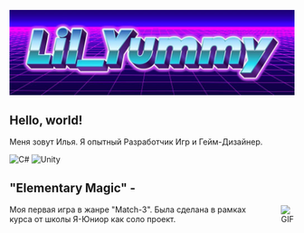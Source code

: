 ![Header](https://github.com/lilYummy228/lilYummy228/blob/main/Assets/Title.jpg)

<h2> Hello, world! </h2>
Меня зовут Илья. Я опытный Разработчик Игр и Гейм-Дизайнер.

<img src="https://cdn.jsdelivr.net/gh/devicons/devicon/icons/csharp/csharp-original.svg" width="50" alt="C#"> <img src="https://cdn.jsdelivr.net/gh/devicons/devicon/icons/unity/unity-original.svg" width="50" alt="Unity">

<h2>"Elementary Magic" - </h2>
    <div style="display: flex; align-items: center; gap: 20px;">
        Моя первая игра в жанре "Match-3". Была сделана в рамках курса от школы Я-Юниор как соло проект.
    <div>

</div>
    <img src="https://github.com/lilYummy228/lilYummy228/blob/main/Assets/ElementaryMagic.gif" alt="GIF" style="max-width: 200px;">
</div>